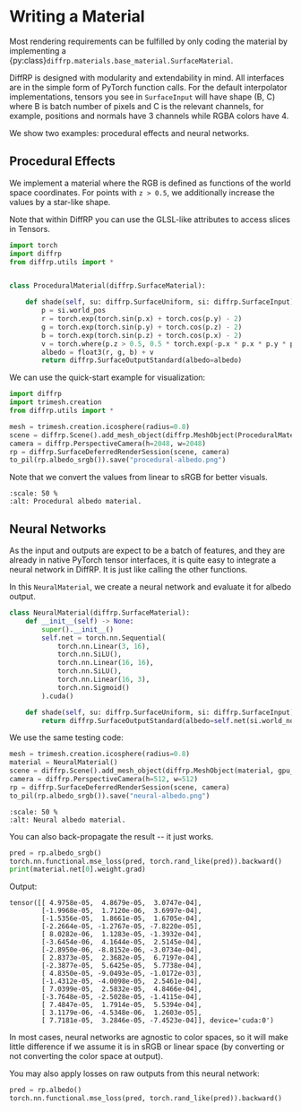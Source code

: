 # Writing a Material

Most rendering requirements can be fulfilled by only coding the material by implementing a {py:class}`diffrp.materials.base_material.SurfaceMaterial`.

DiffRP is designed with modularity and extendability in mind. All interfaces are in the simple form of PyTorch function calls. For the default interpolator implementations, tensors you see in `SurfaceInput` will have shape (B, C) where B is batch number of pixels and C is the relevant channels, for example, positions and normals have 3 channels while RGBA colors have 4.

We show two examples: procedural effects and neural networks.

## Procedural Effects

We implement a material where the RGB is defined as functions of the world space coordinates.
For points with `z > 0.5`, we additionally increase the values by a star-like shape.

Note that within DiffRP you can use the GLSL-like attributes to access slices in Tensors.

```python
import torch
import diffrp
from diffrp.utils import *


class ProceduralMaterial(diffrp.SurfaceMaterial):

    def shade(self, su: diffrp.SurfaceUniform, si: diffrp.SurfaceInput) -> diffrp.SurfaceOutputStandard:
        p = si.world_pos
        r = torch.exp(torch.sin(p.x) + torch.cos(p.y) - 2)
        g = torch.exp(torch.sin(p.y) + torch.cos(p.z) - 2)
        b = torch.exp(torch.sin(p.z) + torch.cos(p.x) - 2)
        v = torch.where(p.z > 0.5, 0.5 * torch.exp(-p.x * p.x * p.y * p.y * 1000), 0)
        albedo = float3(r, g, b) + v
        return diffrp.SurfaceOutputStandard(albedo=albedo)
```

We can use the quick-start example for visualization:

```python
import diffrp
import trimesh.creation
from diffrp.utils import *

mesh = trimesh.creation.icosphere(radius=0.8)
scene = diffrp.Scene().add_mesh_object(diffrp.MeshObject(ProceduralMaterial(), gpu_f32(mesh.vertices), gpu_i32(mesh.faces)))
camera = diffrp.PerspectiveCamera(h=2048, w=2048)
rp = diffrp.SurfaceDeferredRenderSession(scene, camera)
to_pil(rp.albedo_srgb()).save("procedural-albedo.png")
```

Note that we convert the values from linear to sRGB for better visuals.

```{figure} assets/procedural-albedo.png
:scale: 50 %
:alt: Procedural albedo material.
```

## Neural Networks

As the input and outputs are expect to be a batch of features, and they are already in native PyTorch tensor interfaces, it is quite easy to integrate a neural network in DiffRP. It is just like calling the other functions.

In this `NeuralMaterial`, we create a neural network and evaluate it for albedo output.

```python
class NeuralMaterial(diffrp.SurfaceMaterial):
    def __init__(self) -> None:
        super().__init__()
        self.net = torch.nn.Sequential(
            torch.nn.Linear(3, 16),
            torch.nn.SiLU(),
            torch.nn.Linear(16, 16),
            torch.nn.SiLU(),
            torch.nn.Linear(16, 3),
            torch.nn.Sigmoid()
        ).cuda()

    def shade(self, su: diffrp.SurfaceUniform, si: diffrp.SurfaceInput) -> diffrp.SurfaceOutputStandard:
        return diffrp.SurfaceOutputStandard(albedo=self.net(si.world_normal))
```

We use the same testing code:

```python
mesh = trimesh.creation.icosphere(radius=0.8)
material = NeuralMaterial()
scene = diffrp.Scene().add_mesh_object(diffrp.MeshObject(material, gpu_f32(mesh.vertices), gpu_i32(mesh.faces)))
camera = diffrp.PerspectiveCamera(h=512, w=512)
rp = diffrp.SurfaceDeferredRenderSession(scene, camera)
to_pil(rp.albedo_srgb()).save("neural-albedo.png")
```

```{figure} assets/neural-albedo.png
:scale: 50 %
:alt: Neural albedo material.
```

You can also back-propagate the result -- it just works.

```python
pred = rp.albedo_srgb()
torch.nn.functional.mse_loss(pred, torch.rand_like(pred)).backward()
print(material.net[0].weight.grad)
```

Output:

```
tensor([[ 4.9758e-05,  4.8679e-05,  3.0747e-04],
        [-1.9968e-05,  1.7120e-06,  3.6997e-04],
        [-1.5356e-05,  1.8661e-05,  1.6705e-04],
        [-2.2664e-05, -1.2767e-05, -7.8220e-05],
        [ 8.0282e-06,  1.1283e-05, -1.3932e-04],
        [-3.6454e-06,  4.1644e-05,  2.5145e-04],
        [-2.8950e-06, -8.8152e-06, -3.0734e-04],
        [ 2.8373e-05,  2.3682e-05,  6.7197e-04],
        [-2.3877e-05,  5.6425e-05,  5.7738e-04],
        [ 4.8350e-05, -9.0493e-05, -1.0172e-03],
        [-1.4312e-05, -4.0098e-05,  2.5461e-04],
        [ 7.0399e-05,  2.5832e-05,  4.8466e-04],
        [-3.7648e-05, -2.5028e-05, -1.4115e-04],
        [ 7.4847e-05,  1.7914e-05,  5.5394e-04],
        [ 3.1179e-06, -4.5348e-06,  1.2603e-05],
        [ 7.7181e-05,  3.2846e-05, -7.4523e-04]], device='cuda:0')
```

In most cases, neural networks are agnostic to color spaces, so it will make little difference if we assume it is in sRGB or linear space (by converting or not converting the color space at output).

You may also apply losses on raw outputs from this neural network:

```python
pred = rp.albedo()
torch.nn.functional.mse_loss(pred, torch.rand_like(pred)).backward()
```
